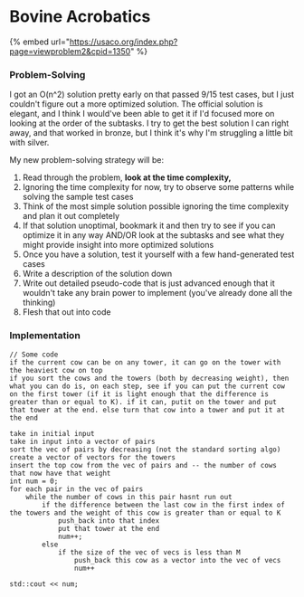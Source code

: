 # Bovine Acrobatics



{% embed url="https://usaco.org/index.php?page=viewproblem2&cpid=1350" %}

### Problem-Solving

I got an O(n^2) solution pretty early on that passed 9/15 test cases, but I just couldn't figure out a more optimized solution.  The official solution is elegant, and I think I would've been able to get it if I'd focused more on looking at the order of the subtasks. I try to get the best solution I can right away, and that worked in bronze, but I think it's why I'm struggling a little bit with silver.

My new problem-solving strategy will be:

1. Read through the problem, **look at the time complexity,**
2. Ignoring the time complexity for now, try to observe some patterns while solving the sample test cases&#x20;
3. Think of the most simple solution possible ignoring the time complexity and plan it out completely
4. If that solution unoptimal, bookmark it and then try to see if you can optimize it in any way AND/OR look at the subtasks and see what they might provide insight into more optimized solutions
5. Once you have a solution, test it yourself with a few hand-generated test cases
6. Write a description of the solution down
7. Write out detailed pseudo-code that is just advanced enough that it wouldn't take any brain power to implement (you've already done all the thinking)
8. Flesh that out into code

### Implementation

```
// Some code
if the current cow can be on any tower, it can go on the tower with the heaviest cow on top
if you sort the cows and the towers (both by decreasing weight), then what you can do is, on each step, see if you can put the current cow on the first tower (if it is light enough that the difference is greater than or equal to K). if it can, putit on the tower and put that tower at the end. else turn that cow into a tower and put it at the end

take in initial input
take in input into a vector of pairs
sort the vec of pairs by decreasing (not the standard sorting algo) 
create a vector of vectors for the towers
insert the top cow from the vec of pairs and -- the number of cows that now have that weight
int num = 0;
for each pair in the vec of pairs
	while the number of cows in this pair hasnt run out
		if the difference between the last cow in the first index of the towers and the weight of this cow is greater than or equal to K
			push_back into that index 
			put that tower at the end
			num++;
		else
			if the size of the vec of vecs is less than M
				push_back this cow as a vector into the vec of vecs
				num++

std::cout << num;

```
